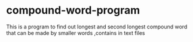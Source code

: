 # compound-word-program
This is a program to find out longest and second longest compound word that can be made by smaller words ,contains in text files

